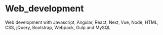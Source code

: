 # Web_development
Web development with Javascript, Angular, React, Next, Vue, Node, HTML, CSS, jQuery, Bootstrap, Webpack, Gulp and MySQL
